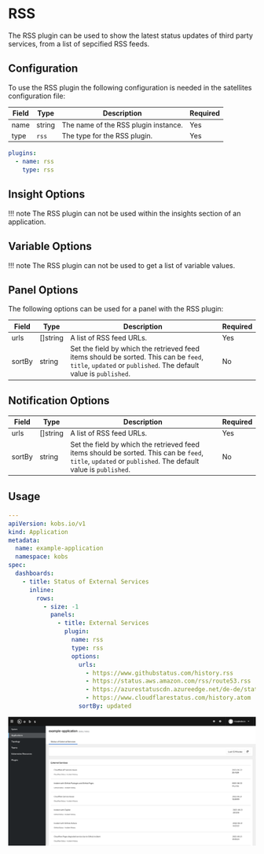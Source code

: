 # RSS

The RSS plugin can be used to show the latest status updates of third party services, from a list of sepcified RSS feeds.

## Configuration

To use the RSS plugin the following configuration is needed in the satellites configuration file:

| Field | Type | Description | Required |
| ----- | ---- | ----------- | -------- |
| name | string | The name of the RSS plugin instance. | Yes |
| type | `rss` | The type for the RSS plugin. | Yes |

```yaml
plugins:
  - name: rss
    type: rss
```

## Insight Options

!!! note
    The RSS plugin can not be used within the insights section of an application.

## Variable Options

!!! note
    The RSS plugin can not be used to get a list of variable values.

## Panel Options

The following options can be used for a panel with the RSS plugin:

| Field | Type | Description | Required |
| ----- | ---- | ----------- | -------- |
| urls | []string | A list of RSS feed URLs. | Yes |
| sortBy | string | Set the field by which the retrieved feed items should be sorted. This can be `feed`, `title`, `updated` or `published`. The default value is `published`. | No |

## Notification Options

| Field | Type | Description | Required |
| ----- | ---- | ----------- | -------- |
| urls | []string | A list of RSS feed URLs. | Yes |
| sortBy | string | Set the field by which the retrieved feed items should be sorted. This can be `feed`, `title`, `updated` or `published`. The default value is `published`. | No |

## Usage

```yaml
---
apiVersion: kobs.io/v1
kind: Application
metadata:
  name: example-application
  namespace: kobs
spec:
  dashboards:
    - title: Status of External Services
      inline:
        rows:
          - size: -1
            panels:
              - title: External Services
                plugin:
                  name: rss
                  type: rss
                  options:
                    urls:
                      - https://www.githubstatus.com/history.rss
                      - https://status.aws.amazon.com/rss/route53.rss
                      - https://azurestatuscdn.azureedge.net/de-de/status/feed/
                      - https://www.cloudflarestatus.com/history.atom
                    sortBy: updated
```

![RSS Feed](./assets/rss.png)
